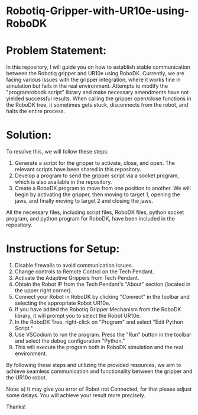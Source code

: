 # Robotiq-Gripper-with-UR10e-using-RoboDK

# Problem Statement:
In this repository, I will guide you on how to establish stable communication between the Robotiq gripper and UR10e using RoboDK. Currently, we are facing various issues with the gripper integration, where it works fine in simulation but fails in the real environment. Attempts to modify the "programrobodk.script" library and make necessary amendments have not yielded successful results. When calling the gripper open/close functions in the RoboDK tree, it sometimes gets stuck, disconnects from the robot, and halts the entire process.

# Solution:
To resolve this, we will follow these steps:
1. Generate a script for the gripper to activate, close, and open. The relevant scripts have been shared in this repository.
2. Develop a program to send the gripper script via a socket program, which is also available in the repository.
3. Create a RoboDK program to move from one position to another. We will begin by activating the gripper, then moving to target 1, opening the jaws, and finally moving to target 2 and closing the jaws.

All the necessary files, including script files, RoboDK files, python socket program, and python program for RoboDK, have been included in the repository.

# Instructions for Setup:
1. Disable firewalls to avoid communication issues.
2. Change controls to Remote Control on the Tech Pendant.
3. Activate the Adaptive Grippers from Tech Pendant.
4. Obtain the Robot IP from the Tech Pendant's "About" section (located in the upper right corner).
5. Connect your Robot in RoboDK by clicking "Connect" in the toolbar and selecting the appropriate Robot UR10e.
6. If you have added the Robotiq Gripper Mechanism from the RoboDK library, it will prompt you to select the Robot UR10e.
7. In the RoboDK Tree, right-click on "Program" and select "Edit Python Script."
8. Use VSCodium to run the program. Press the "Run" button in the toolbar and select the debug configuration "Python."
9. This will execute the program both in RoboDK simulation and the real environment.

By following these steps and utilizing the provided resources, we aim to achieve seamless communication and functionality between the gripper and the UR10e robot.

Note:
a) It may give you error of Robot not Connected, for that please adjust some delays. You will achieve your result more precisely.

Thanks!
